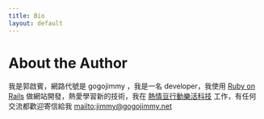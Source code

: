 ```yaml
---
title: Bio
layout: default
---
```


# About the Author

我是郭啟賓，網路代號是 gogojimmy ，我是一名 developer，我使用 [Ruby on Rails][RoR] 做網站開發，熱愛學習新的技術，我在 [熱情豆行動樂活科技][Passionbean] 工作，有任何交流都歡迎寄信給我 <mailto:jimmy@gogojimmy.net>

[Passionbean]:  http://www.passionbean.com
[RoR]:          http://www.rubyonrails.org
[ObjC]:         http://apple.com
[vim]:          http://www.vim.org
[vimmer]:       http://www.github.com/densitypop/vimmer
[rspec]:        http://www.relishapp.com/rspec
